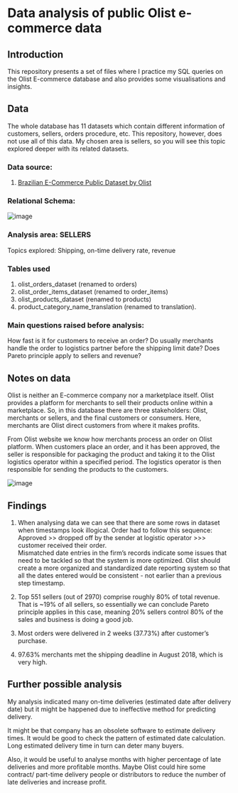 # Data analysis of public Olist e-commerce data

## Introduction
This repository presents a set of files where I practice my SQL queries on the Olist E-commerce database and also provides some visualisations and insights.


## Data
The whole database has 11 datasets which contain different information of customers, sellers, orders procedure, etc. This repository, however, does not use all of this data. My chosen area is sellers, so you will see this topic explored deeper with its related datasets.

### Data source:
1. [Brazilian E-Commerce Public Dataset by Olist](https://www.kaggle.com/olistbr/brazilian-ecommerce)

### Relational Schema:
![image](https://user-images.githubusercontent.com/105608147/198329924-9352001a-e2d0-482c-9005-102c1c77784f.png)

### Analysis area: SELLERS
Topics explored: Shipping, on-time delivery rate, revenue

### Tables used
1.  olist_orders_dataset (renamed to orders)
2. olist_order_items_dataset (renamed to order_items)
3. olist_products_dataset (renamed to products)
4. product_category_name_translation (renamed to translation).

### Main questions raised before analysis:
How fast is it for customers to receive an order?
Do usually merchants handle the order to logistics partner before the shipping limit date?
Does Pareto principle apply to sellers and revenue?


## Notes on data
Olist is neither an E-commerce company nor a marketplace itself. Olist provides a platform for merchants to sell their products online within a marketplace. So, in this database there are three stakeholders: Olist, merchants or sellers, and the final customers or consumers. Here, merchants are Olist direct customers from where it makes profits.

From Olist website we know how merchants process an order on Olist platform.
When customers place an order, and it has been approved, the seller is responsible for packaging the product and taking it to the Olist logistics operator within a specified period.
The logistics operator is then responsible for sending the products to the customers.

![image](https://user-images.githubusercontent.com/105608147/198332253-129cb55f-f2ea-4594-8ce8-0118e82229ff.png)


## Findings
1. When analysing data we can see that there are some rows in dataset when timestamps look illogical.
Order had to follow this sequence:
Approved >> dropped off by the sender at logistic operator >>> customer received their order.  
Mismatched date entries in the firm’s records indicate some issues that need to be tackled so that the system is more optimized.
Olist should create a more organized and standardized date reporting system so that all the dates entered would be consistent - not earlier than a previous step timestamp.

2. Top 551 sellers (out of 2970) comprise roughly 80% of total revenue. That is ~19% of all sellers, so essentially we can conclude Pareto principle applies in this case, meaning 20% sellers control 80% of the sales and business is doing a good job.

3. Most orders were delivered in 2 weeks (37.73%) after customer’s purchase.

4. 97.63% merchants met the shipping deadline in August 2018, which is very high.

## Further possible analysis
My analysis indicated many on-time deliveries (estimated date after delivery date) but it might be happened due to ineffective method for predicting delivery.

It might be that company has an obsolete software to estimate delivery times. It would be good to check the pattern of estimated date calculation. Long estimated delivery time in turn can deter many buyers.

Also, it would be useful to analyse months with higher percentage of late deliveries and more profitable months. Maybe Olist could hire some contract/ part-time delivery people or distributors to reduce the number of late deliveries and increase profit.
